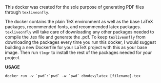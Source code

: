 This docker was created for the sole purpose of generating PDF files through `texliveonfly`.

The docker contains the plain TeX environment as well as the base LaTeX packages, recommended fonts, and recommended latex packages.
`texliveonfly` will take care of downloading any other packages needed to compile the .tex file and generate the .pdf.
To keep `texliveonfly` from downloading the packages every time you run this docker, I would suggest building a new Dockerfile for your LaTeX project with this as your base image.
Then run `tlmgr` to install the rest of the packages needed for your project.

**USAGE**

    docker run -v `pwd`:`pwd` -w `pwd` dbndev/latex [filename].tex
